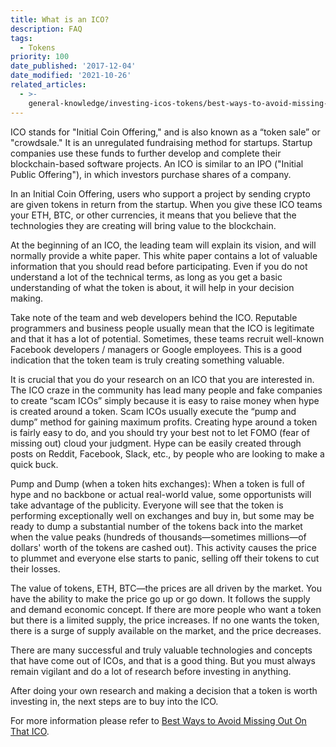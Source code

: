 ```yaml
---
title: What is an ICO?
description: FAQ
tags:
  - Tokens
priority: 100
date_published: '2017-12-04'
date_modified: '2021-10-26'
related_articles:
  - >-
    general-knowledge/investing-icos-tokens/best-ways-to-avoid-missing-out-on-that-ico
---
```


ICO stands for "Initial Coin Offering," and is also known as a “token sale” or "crowdsale." It is an unregulated fundraising method for startups. Startup companies use these funds to further develop and complete their blockchain-based software projects. An ICO is similar to an IPO ("Initial Public Offering"), in which investors purchase shares of a company.

In an Initial Coin Offering, users who support a project by sending crypto are given tokens in return from the startup. When you give these ICO teams your ETH, BTC, or other currencies, it means that you believe that the technologies they are creating will bring value to the blockchain.

At the beginning of an ICO, the leading team will explain its vision, and will normally provide a white paper. This white paper contains a lot of valuable information that you should read before participating. Even if you do not understand a lot of the technical terms, as long as you get a basic understanding of what the token is about, it will help in your decision making.

Take note of the team and web developers behind the ICO. Reputable programmers and business people usually mean that the ICO is legitimate and that it has a lot of potential. Sometimes, these teams recruit well-known Facebook developers / managers or Google employees. This is a good indication that the token team is truly creating something valuable.

It is crucial that you do your research on an ICO that you are interested in. The ICO craze in the community has lead many people and fake companies to create “scam ICOs” simply because it is easy to raise money when hype is created around a token. Scam ICOs usually execute the “pump and dump” method for gaining maximum profits. Creating hype around a token is fairly easy to do, and you should try your best not to let FOMO (fear of missing out) cloud your judgment. Hype can be easily created through posts on Reddit, Facebook, Slack, etc., by people who are looking to make a quick buck.

Pump and Dump (when a token hits exchanges): When a token is full of hype and no backbone or actual real-world value, some opportunists will take advantage of the publicity. Everyone will see that the token is performing exceptionally well on exchanges and buy in, but some may be ready to dump a substantial number of the tokens back into the market when the value peaks (hundreds of thousands—sometimes millions—of dollars' worth of the tokens are cashed out). This activity causes the price to plummet and everyone else starts to panic, selling off their tokens to cut their losses.

The value of tokens, ETH, BTC—the prices are all driven by the market. You have the ability to make the price go up or go down. It follows the supply and demand economic concept. If there are more people who want a token but there is a limited supply, the price increases. If no one wants the token, there is a surge of supply available on the market, and the price decreases.

There are many successful and truly valuable technologies and concepts that have come out of ICOs, and that is a good thing. But you must always remain vigilant and do a lot of research before investing in anything.

After doing your own research and making a decision that a token is worth investing in, the next steps are to buy into the ICO.

For more information please refer to [Best Ways to Avoid Missing Out On That ICO](/general-knowledge/investing-icos-tokens/best-ways-to-avoid-missing-out-on-that-ico).
